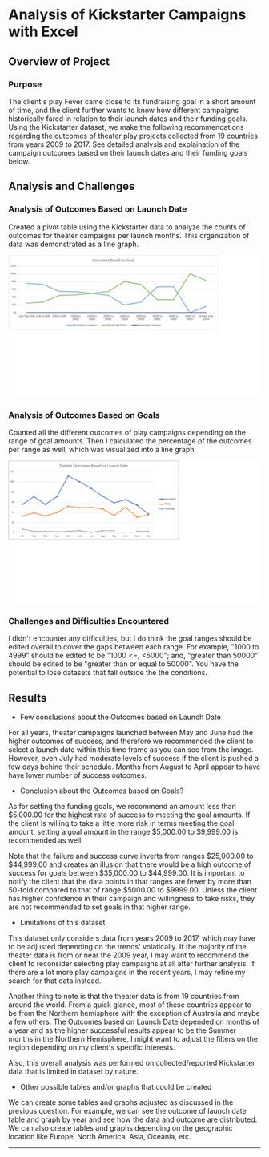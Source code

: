 # Analysis of Kickstarter Campaigns with Excel

## Overview of Project

### Purpose
  
The client's play Fever came close to its fundraising goal in a short amount of time, and the client further wants to know how different campaigns historically fared in relation to their launch dates and their funding goals. Using the Kickstarter dataset, we make the following recommendations regarding the outcomes of theater play projects collected from 19 countries  from years 2009 to 2017. See detailed analysis and explaination of the campaign outcomes based on their launch dates and their funding goals below. 
  
## Analysis and Challenges
  
### Analysis of Outcomes Based on Launch Date
  
Created a pivot table using the Kickstarter data to analyze the counts of outcomes for theater campaigns per launch months. This organization of data was demonstrated as a line graph.
  
![Outcomes_vs_Goals.png](Resources/Outcomes_vs_Goals.png)

### Analysis of Outcomes Based on Goals
  
Counted all the different outcomes of play campaigns depending on the range of goal amounts. Then I calculated the percentage of the outcomes per range as well, which was visualized into a line graph. 
  
![Theater_Outcomes_vs_Launch](Resources/Theater_Outcomes_vs_Launch.png)

### Challenges and Difficulties Encountered
  
I didn't encounter any difficulties, but I do think the goal ranges should be edited overall to cover the gaps between each range. For example, "1000 to 4999" should be edited to be "1000 <=, <5000"; and, "greater than 50000" should be edited to be "greater than or equal to 50000". You have the potential to lose datasets that fall outside the the conditions.
  
## Results
  
- Few conclusions about the Outcomes based on Launch Date
  
For all years, theater campaigns launched between May and June had the higher outcomes of success, and therefore we recommended the client to select a launch date within this time frame as you can see from the image. However, even July had moderate levels of success if the client is pushed a few days behind their schedule. Months from August to April appear to have have lower number of success outcomes.  
  
- Conclusion about the Outcomes based on Goals?
  
As for setting the funding goals, we recommend an amount less than $5,000.00 for the highest rate of success to meeting the goal amounts. If the client is willing to take a little more risk in terms meeting the goal amount, setting a goal amount in the range $5,000.00 to $9,999.00 is recommended as well.
  
Note that the failure and success curve inverts from ranges $25,000.00 to $44,999.00 and creates an illusion that there would be a high outcome of success for goals between $35,000.00 to $44,999.00. It is important to notify the client that the data points in that ranges are fewer by more than 50-fold compared to that of range $5000.00 to $9999.00. Unless the client has higher confidence in their campaign and willingness to take risks, they are not recommended to set goals in that higher range.
  
- Limitations of this dataset
  
This dataset only considers data from years 2009 to 2017, which may have to be adjusted depending on the trends' volatically. If the majority of the theater data is from or near the 2009 year, I may want to recommend the client to reconsider selecting play campaigns at all after further analysis. If there are a lot more play campaigns in the recent years, I may refine my search for that data instead. 
  
Another thing to note is that the theater data is from 19 countries from around the world. From a quick glance, most of these countries appear to be from the Northern hemisphere with the exception of Australia and maybe a few others. The Outcomes based on Launch Date depended on months of a year and as the higher successful results appear to be the Summer months in the Northern Hemisphere, I might want to adjust the filters on the region depending on my client's specific interests. 
  
Also, this overall analysis was performed on collected/reported Kickstarter data that is limited in dataset by nature. 
  
- Other possible tables and/or graphs that could be created
  
We can create some tables and graphs adjusted as discussed in the previous question. For example, we can see the outcome of launch date table and graph by year and see how the data and outcome are distributed. We can also create tables and graphs depending on the geographic location like Europe, North America, Asia, Oceania, etc.
  
---
